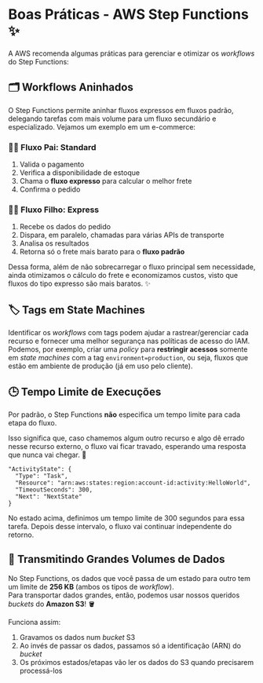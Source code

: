 # Boas Práticas - AWS Step Functions ✨
A AWS recomenda algumas práticas para gerenciar e otimizar os *workflows* do Step Functions:

## 🗂️ Workflows Aninhados
O Step Functions permite aninhar fluxos expressos em fluxos padrão, delegando tarefas com mais volume para um fluxo secundário e especializado. Vejamos um exemplo em um e-commerce:

### 🔀👨 Fluxo Pai: Standard
1. Valida o pagamento
2. Verifica a disponibilidade de estoque
3. Chama o **fluxo expresso** para calcular o melhor frete
4. Confirma o pedido
### 🔀👶 Fluxo Filho: Express
1. Recebe os dados do pedido
2. Dispara, em paralelo, chamadas para várias APIs de transporte
3. Analisa os resultados
4. Retorna só o frete mais barato para o **fluxo padrão**

Dessa forma, além de não sobrecarregar o fluxo principal sem necessidade, ainda otimizamos o cálculo do frete e economizamos custos, visto que fluxos do tipo expresso são mais baratos. ✨

## 🏷️ Tags em State Machines
Identificar os *workflows* com tags podem ajudar a rastrear/gerenciar cada recurso e fornecer uma melhor segurança nas políticas de acesso do IAM.  
Podemos, por exemplo, criar uma *policy* para **restringir acessos** somente em *state machines* com a tag `environment=production`, ou seja, fluxos que estão em ambiente de produção (já em uso pelo cliente).

## 🕒 Tempo Limite de Execuções
Por padrão, o Step Functions **não** especifica um tempo limite para cada etapa do fluxo.  

Isso significa que, caso chamemos algum outro recurso e algo dê errado nesse recurso externo, o fluxo vai ficar travado, esperando uma resposta que nunca vai chegar. 😬
```
"ActivityState": {
  "Type": "Task",
  "Resource": "arn:aws:states:region:account-id:activity:HelloWorld",
  "TimeoutSeconds": 300,
  "Next": "NextState"
}
```
No estado acima, definimos um tempo limite de 300 segundos para essa tarefa. Depois desse intervalo, o fluxo vai continuar independente do retorno.

## 🎲 Transmitindo Grandes Volumes de Dados
No Step Functions, os dados que você passa de um estado para outro tem um limite de **256 KB** (ambos os tipos de *workflow*).  
Para transportar dados grandes, então, podemos usar nossos queridos *buckets* do **Amazon S3**! 🪣  

Funciona assim:
1. Gravamos os dados num *bucket* S3
2. Ao invés de passar os dados, passamos só a identificação (ARN) do *bucket*
3. Os próximos estados/etapas vão ler os dados do S3 quando precisarem processá-los
